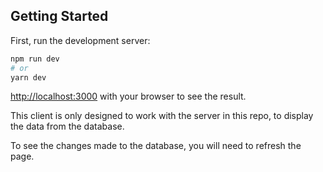 ## Getting Started

First, run the development server:

```bash
npm run dev
# or
yarn dev
```

[http://localhost:3000](http://localhost:3000) with your browser to see the result.

This client is only designed to work with the server in this repo, to display the data from the database.

To see the changes made to the database, you will need to refresh the page.